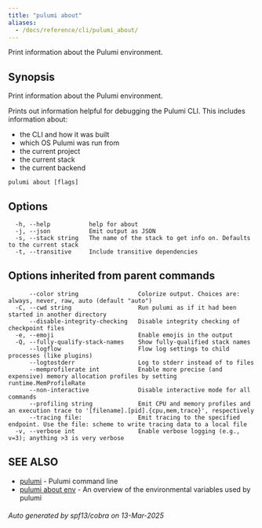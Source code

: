 ```yaml
---
title: "pulumi about"
aliases:
  - /docs/reference/cli/pulumi_about/
---
```




Print information about the Pulumi environment.

## Synopsis

Print information about the Pulumi environment.

Prints out information helpful for debugging the Pulumi CLI.
This includes information about:
 - the CLI and how it was built
 - which OS Pulumi was run from
 - the current project
 - the current stack
 - the current backend


```
pulumi about [flags]
```

## Options

```
  -h, --help           help for about
  -j, --json           Emit output as JSON
  -s, --stack string   The name of the stack to get info on. Defaults to the current stack
  -t, --transitive     Include transitive dependencies
```

## Options inherited from parent commands

```
      --color string                 Colorize output. Choices are: always, never, raw, auto (default "auto")
  -C, --cwd string                   Run pulumi as if it had been started in another directory
      --disable-integrity-checking   Disable integrity checking of checkpoint files
  -e, --emoji                        Enable emojis in the output
  -Q, --fully-qualify-stack-names    Show fully-qualified stack names
      --logflow                      Flow log settings to child processes (like plugins)
      --logtostderr                  Log to stderr instead of to files
      --memprofilerate int           Enable more precise (and expensive) memory allocation profiles by setting runtime.MemProfileRate
      --non-interactive              Disable interactive mode for all commands
      --profiling string             Emit CPU and memory profiles and an execution trace to '[filename].[pid].{cpu,mem,trace}', respectively
      --tracing file:                Emit tracing to the specified endpoint. Use the file: scheme to write tracing data to a local file
  -v, --verbose int                  Enable verbose logging (e.g., v=3); anything >3 is very verbose
```

## SEE ALSO

* [pulumi](/docs/iac/cli/commands/pulumi/)	 - Pulumi command line
* [pulumi about env](/docs/iac/cli/commands/pulumi_about_env/)	 - An overview of the environmental variables used by pulumi

###### Auto generated by spf13/cobra on 13-Mar-2025
